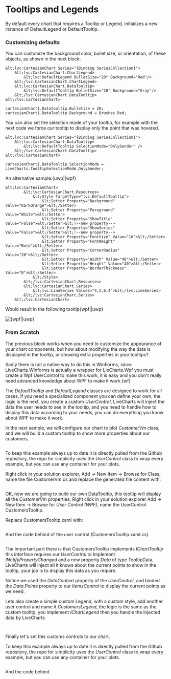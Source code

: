 # Tooltips and Legends

By default every chart that requires a Tooltip or Legend, initializes a new instance of
<a ng-href="/App/documentation/beta/{{sms.platfom}}/LiveCharts-Wpf-DefaultLegend">DefaultLegend</a>  or
<a ng-href="/App/documentation/beta/{{sms.platfom}}/LiveCharts-Wpf-DefaultTooltip">DefaultTooltip</a>.

### Customizing defaults

You can customize the background color, bullet size, or orientation, of these objects, as shown in the next block:

```{uwp||wpf}
&lt;lvc:CartesianChart Series="{Binding SeriesCollection}">
    &lt;lvc:CartesianChart.ChartLegend>
        &lt;lvc:DefaultLegend BulletSize="20" Background="Red"/>
    &lt;/lvc:CartesianChart.ChartLegend>
    &lt;lvc:CartesianChart.DataTooltip>
        &lt;lvc:DefaultTooltip BulletSize="20" Background="Gray"/>
    &lt;/lvc:CartesianChart.DataTooltip>
&lt;/lvc:CartesianChart>
```

```{wf}
cartesianChart1.Datatooltip.Bulletize = 20;
cartesianChart1.DataTooltip.Background = Brushes.Red;
```

You can also set the selection mode of your tooltip, for example with the next code we force our tooltip to display only the point that was hovered.

```{wpf||uwp}
&lt;lvc:CartesianChart Series="{Binding SeriesCollection}">
    &lt;lvc:CartesianChart.DataTooltip>
        &lt;lvc:DefaultTooltip SelectionMode="OnlySender" />
    &lt;/lvc:CartesianChart.DataTooltip>
&lt;/lvc:CartesianChart>
```

```{wf}
cartesianChart1.DataTooltip.SelectionMode = LiveCharts.TooltipSelectionMode.OnlySender;
```

An alternative sample:{uwp||wpf}

```{uwp||wpf}
&lt;lvc:CartesianChart>
        &lt;lvc:CartesianChart.Resources>
            &lt;Style TargetType="lvc:DefaultTooltip">
                &lt;Setter Property="Background" Value="DarkOrange">&lt;/Setter>
                &lt;Setter Property="Foreground" Value="White">&lt;/Setter>
                &lt;Setter Property="ShowTitle" Value="False">&lt;/Setter>&lt;!--new property-->
                &lt;Setter Property="ShowSeries" Value="False">&lt;/Setter>&lt;!--new property-->
                &lt;Setter Property="FontSize" Value="16">&lt;/Setter>
                &lt;Setter Property="FontWeight" Value="Bold">&lt;/Setter>
                &lt;Setter Property="CornerRadius" Value="20">&lt;/Setter>
                &lt;Setter Property="Width" Value="40">&lt;/Setter>
                &lt;Setter Property="Height" Value="40">&lt;/Setter>
                &lt;Setter Property="BorderThickness" Value="0">&lt;/Setter>
            &lt;/Style>
        &lt;/lvc:CartesianChart.Resources>
        &lt;lvc:CartesianChart.Series>
            &lt;lvc:LineSeries Values="4,2,6,4">&lt;/lvc:LineSeries>
        &lt;/lvc:CartesianChart.Series>
    &lt;/lvc:CartesianChart>
```

Would result in the following tooltip{wpf||uwp}

![{wpf||uwp}](https://raw.githubusercontent.com/Live-Charts/WebSiteDocs/master/v1/Resources/customtooltip.gif)

### From Scratch

The previous block works when you need to customize the appearance of your chart components, but how about modifying the way the data is displayed in the tooltip, or showing extra properties in your tooltips?

Sadly there is not a native way to do this in WinForms, since LiveCharts.Winforms is actually a wrapper for LieCharts.Wpf you must create a Wpf UserControl to make this work, it is easy and you don't really need advanced knowledge about WPF to make it work.{wf}

The *DefaultTooltip* and *DefaultLegend* classes are designed to work for all cases, if you need a specialized component you can define your own, the logic is the next, you create a custom *UserControl*, LiveCharts will inject the data the user needs to see in the tooltip, and you need to handle how to display this data according to your needs, you can do everything you know about WPF to make it work.

In the next sample, we will configure our chart to plot *CustomerVm* class, and we will build a custom tooltip to show more properties about our customers.

![]()

<div class="text-center">
    <img ng-src="{{source}}/v1/Tooltips and Legends/Customizing Tooltips.jpg"/>
</div>

<div class="doc-alert">
    To keep this example always up to date it is directly pulled from the Github repository, the
    repo for simplicity uses the <i>UserControl</i> class to wrap every example, but you can use any
    container for your plots.
</div>

<p>
    Right click in your solution explorer, Add -> New Item -> Browse for Class, name the file CustomerVm.cs 
    and replace the generated file content with:
</p>

<pre class="prettyprint" url="https://raw.githubusercontent.com/beto-rodriguez/Live-Charts/master/Examples/Wpf/CartesianChart/CustomTooltipAndLegend/CustomerVM.cs"></pre>

<p>
    OK, now we are going to build our own DataTooltip, this tooltip will display all the
    <i class="text-muted">CustomerVm</i> properties, Right click in your solution explorer
    Add -> New Item -> Browse for <i class="text-muted">User Control (WPF)</i>, name the UserControl
    CustomersTooltip.
</p>

<p>
    Replace CustomersTooltip.xaml with:
</p>

<pre class="prettyprint" url="https://raw.githubusercontent.com/beto-rodriguez/Live-Charts/master/Examples/Wpf/CartesianChart/CustomTooltipAndLegend/CustomersTooltip.xaml"></pre>

<p>
    And the code behind of the user control (CustomersTooltip.xaml.cs)
</p>

<pre class="prettyprint" url="https://raw.githubusercontent.com/beto-rodriguez/Live-Charts/master/Examples/Wpf/CartesianChart/CustomTooltipAndLegend/CustomersTooltip.xaml.cs"></pre>

<p>
    The important part there is that CustomersTooltip implements <i>IChartTooltip</i>
    this interface requires our <i>UserControl</i> to Implement <i>INotifyPropertyChanged</i>
    and a new property <i>Data</i> of type 
    <a ng-href="/App/documentation/beta/{{sms-platform}}/LiveCharts-Wpf-TooltipData">TooltipData</a>,
    LiveCharts will inject all it knows about the current points to show in the tooltip, your job is to
    display this data as you require.
</p>

<p>
    Notice we used the <i>DataContext</i> property of the <i>UserControl</i>, and binded
    the <i>Data.Points</i> property to our <i>ItemsControl</i>
    to display the current points as we need.
</p>

<p>
    Lets also create a simple custom Legend, with a custom style, add another user control and name it
    <i>CustomersLegend</i>, the logic is the same as the custom tooltip, you implement <i>IChartLegend</i>
    then you handle the injected data by LiveCharts
</p>

<pre class="prettyprint" url="https://raw.githubusercontent.com/beto-rodriguez/Live-Charts/master/Examples/Wpf/CartesianChart/CustomTooltipAndLegend/CustomersLegend.xaml"></pre>

<pre class="prettyprint" url="https://raw.githubusercontent.com/beto-rodriguez/Live-Charts/master/Examples/Wpf/CartesianChart/CustomTooltipAndLegend/CustomersLegend.xaml.cs"></pre>

<p>
    Finally let's set this customs controls to our chart.
</p>

<div class="doc-alert">
    To keep this example always up to date it is directly pulled from the Github repository, the
    repo for simplicity uses the <i>UserControl</i> class to wrap every example, but you can use any
    container for your plots.
</div>

<pre class="prettyprint" url="https://raw.githubusercontent.com/beto-rodriguez/Live-Charts/master/Examples/Wpf/CartesianChart/CustomTooltipAndLegend/CustomTooltipAndLegendExample.xaml"></pre>

<p>
    And the code behind
</p>

<pre class="prettyprint" url="https://raw.githubusercontent.com/beto-rodriguez/Live-Charts/master/Examples/Wpf/CartesianChart/CustomTooltipAndLegend/CustomTooltipAndLegendExample.xaml.cs"></pre>

